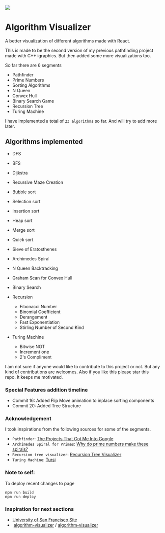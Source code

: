 ![](https://raw.githubusercontent.com/TamimEhsan/AlgorithmVisualizer/master/Assets/homepage.JPG)

# Algorithm Visualizer

A better visualization of different algorithms made with React. 


This is made to be the second version of my previous pathfinding project made with C++ igraphics. But then added some more visualizations too.  

So far there are 6 segments  
- Pathfinder
- Prime Numbers
- Sorting Algorithms
- N Queen
- Convex Hull
- Binary Search Game
- Recursion Tree
- Turing Machine

I have implemented a total of `23 algorithms` so far. And will try to add more later.  

## Algorithms implemented 

- DFS
- BFS
- Dijkstra
- Recursive Maze Creation
- Bubble sort
- Selection sort
- Insertion sort
- Heap sort
- Merge sort
- Quick sort
- Sieve of Eratosthenes
- Archimedes Spiral
- N Queen Backtracking
- Graham Scan for Convex Hull
- Binary Search
- Recursion
  - Fibonacci Number
  - Binomial Coefficient
  - Derangement
  - Fast Exponentiation
  - Stirling Number of Second Kind

- Turing Machine
  - Bitwise NOT
  - Increment one
  - 2's Compliment




I am not sure if anyone would like to contribute to this project or not. But any kind of contributions are welcomes. Also if you like this please star this repo. It keeps me motivated.

### Special Features addition timeline

- Commit 16: Added Flip Move animation to inplace sorting components
- Commit 20: Added Tree Structure

### Acknowledgement

I took inspirations from the following sources for some of the segments.
- `Pathfinder`: [The Projects That Got Me Into Google](https://youtu.be/n4t_-NjY_Sg)
- `Archimedes Spiral for Primes`: [Why do prime numbers make these spirals? ](https://youtu.be/EK32jo7i5LQ)
- `Recursion tree visualizer`: [Recursion Tree Visualizer](https://github.com/brpapa/recursion-tree-visualizer)
- `Turing Machine`: [Tursi](https://github.com/schaetzc/tursi)

### Note to self:

To deploy recent changes to page

```
npm run build
npm run deploy
```



### Inspiration for next sections

- [University of San Francisco Site](https://www.cs.usfca.edu/~galles/visualization/Algorithms.html) 
- ​    [algorithm-visualizer](https://github.com/algorithm-visualizer)    /      [algorithm-visualizer](https://github.com/algorithm-visualizer/algorithm-visualizer)     

